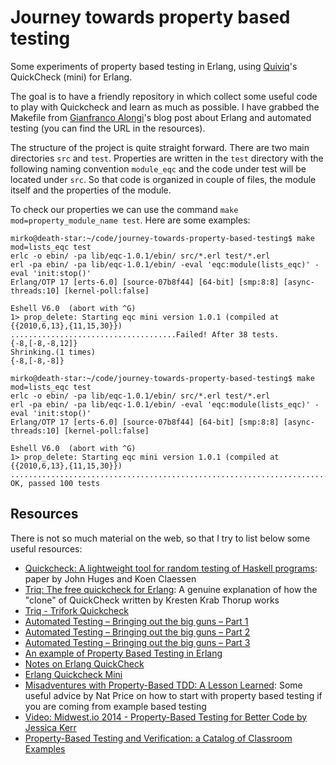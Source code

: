 # Journey towards property based testing
Some experiments of property based testing in Erlang, using [Quiviq](http://www.quviq.com/)'s QuickCheck (mini) for Erlang.

The goal is to have a friendly repository in which collect some useful code to play with Quickcheck and learn as much as possible. I have grabbed the Makefile from [Gianfranco Alongi](https://github.com/Gianfrancoalongi)'s blog post about Erlang and automated testing (you can find the URL in the resources).

The structure of the project is quite straight forward. There are two main directories `src` and `test`. Properties are written in the `test` directory with the following naming convention `module_eqc` and the code under test will be located under `src`. So that code is organized in couple of files, the module itself and the properties of the module.

To check our properties we can use the command `make mod=property_module_name test`. Here are some examples:

```shell
mirko@death-star:~/code/journey-towards-property-based-testing$ make mod=lists_eqc test
erlc -o ebin/ -pa lib/eqc-1.0.1/ebin/ src/*.erl test/*.erl
erl -pa ebin/ -pa lib/eqc-1.0.1/ebin/ -eval 'eqc:module(lists_eqc)' -eval 'init:stop()'
Erlang/OTP 17 [erts-6.0] [source-07b8f44] [64-bit] [smp:8:8] [async-threads:10] [kernel-poll:false]

Eshell V6.0  (abort with ^G)
1> prop_delete: Starting eqc mini version 1.0.1 (compiled at {{2010,6,13},{11,15,30}})
.....................................Failed! After 38 tests.
{-8,[-8,-8,12]}
Shrinking.(1 times)
{-8,[-8,-8]}

mirko@death-star:~/code/journey-towards-property-based-testing$ make mod=lists_eqc test
erlc -o ebin/ -pa lib/eqc-1.0.1/ebin/ src/*.erl test/*.erl
erl -pa ebin/ -pa lib/eqc-1.0.1/ebin/ -eval 'eqc:module(lists_eqc)' -eval 'init:stop()'
Erlang/OTP 17 [erts-6.0] [source-07b8f44] [64-bit] [smp:8:8] [async-threads:10] [kernel-poll:false]

Eshell V6.0  (abort with ^G)
1> prop_delete: Starting eqc mini version 1.0.1 (compiled at {{2010,6,13},{11,15,30}})
....................................................................................................
OK, passed 100 tests
```


## Resources
There is not so much material on the web, so that I try to list below some useful resources:
- [Quickcheck: A lightweight tool for random testing of Haskell programs](http://www.eecs.northwestern.edu/~robby/courses/395-495-2009-fall/quick.pdf): paper by John Huges and Koen Claessen
- [Triq: The free quickcheck for Erlang](http://www.javalimit.com/2010/05/triq-the-free-quickcheck-for-erlang.html):
A genuine explanation of how the "clone" of QuickCheck written by Kresten Krab Thorup works
- [Triq - Trifork Quickcheck](https://github.com/krestenkrab/triq)
- [Automated Testing – Bringing out the big guns – Part 1](http://erlcode.wordpress.com/2010/11/10/automated-testing-bringing-out-the-big-guns-part-1/)
- [Automated Testing – Bringing out the big guns – Part 2](https://erlcode.wordpress.com/2010/11/21/automated-testing-%E2%80%93-bringing-out-the-big-guns-%E2%80%93-part-2/)
- [Automated Testing – Bringing out the big guns – Part 3](https://erlcode.wordpress.com/2010/12/05/automated-testing-%E2%80%93-bringing-out-the-big-guns-%E2%80%93-part-3/)
- [An example of Property Based Testing in Erlang](http://jlouisramblings.blogspot.it/2011/12/example-of-property-based-testing-in.html)
- [Notes on Erlang QuickCheck](http://roberto-aloi.com/erlang/notes-on-erlang-quickcheck/)
- [Erlang Quickcheck Mini](https://github.com/rpt/eqcmini)
- [Misadventures with Property-Based TDD: A Lesson Learned](http://www.natpryce.com/articles/000800.html): Some useful advice by Nat Price on how to start with property based testing if you are coming from example based testing
- [Video: Midwest.io 2014 - Property-Based Testing for Better Code by Jessica Kerr](https://www.youtube.com/watch?v=shngiiBfD80)
- [Property-Based Testing and Verification: a Catalog of Classroom Examples](http://www.cs.ou.edu/~rlpage/SEcollab/rlpIFL2011.pdf)

